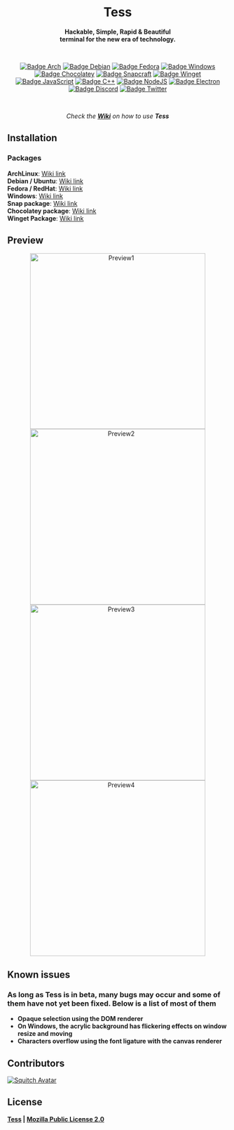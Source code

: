 
<div align = center>

# Tess

**Hackable, Simple, Rapid & Beautiful** <br>
**terminal for the new era of technology.**

<br>

[![Badge Arch]][Arch]
[![Badge Debian]][Releases]
[![Badge Fedora]][Releases]
[![Badge Windows]][Releases] <br>
[![Badge Chocolatey]][Chocolatey]
[![Badge Snapcraft]][Snapcraft]
[![Badge Winget]][Releases] <br>
[![Badge JavaScript]][JavaScript]
[![Badge C++]][C++]
[![Badge NodeJS]][NodeJS]
[![Badge Electron]][Electron] <br>
[![Badge Discord]][Discord]
[![Badge Twitter]][Twitter]

<br>

*Check the **[Wiki]** on how to use* ***Tess***

</div>


## Installation

### Packages

**ArchLinux**: [Wiki link][Install Arch]
<br>
**Debian / Ubuntu**: [Wiki link][Install Debian]
<br>
**Fedora / RedHat**: [Wiki link][Install Fedora]
<br>
**Windows**: [Wiki link][Install Windows]
<br>
**Snap package**: [Wiki link][Install Snapcraft]
<br>
**Chocolatey package**: [Wiki link][Install Chocolatey]
<br>
**Winget Package**: [Wiki link][Install Winget]


## Preview

<div align = center>
    <img width = 400 src = https://raw.githubusercontent.com/SquitchYT/Tess/main/preview/preview1.png alt = Preview1>
    <img width = 400 src = https://raw.githubusercontent.com/SquitchYT/Tess/main/preview/preview3.png alt = Preview2>
    <img width = 400 src = https://raw.githubusercontent.com/SquitchYT/Tess/main/preview/preview2.png alt = Preview3>
    <img width = 400 src = https://raw.githubusercontent.com/SquitchYT/Tess/main/preview/preview4.png alt = Preview4>
</div>


## Known issues
### As long as Tess is in beta, many bugs may occur and some of them have not yet been fixed. Below is a list of most of them
* **Opaque selection using the DOM renderer**
* **On Windows, the acrylic background has flickering effects on window resize and moving**
* **Characters overflow using the font ligature with the canvas renderer**


## Contributors

[![Squitch Avatar]][Squitch]


## License
**[Tess] | [Mozilla Public License 2.0][License]**



[Releases]: https://github.com/SquitchYT/Tess/releases/latest/
[Arch]: https://aur.archlinux.org/packages/tess-git/
[Chocolatey]: https://community.chocolatey.org/packages/tess/
[Snapcraft]: https://snapcraft.io/tess
[JavaScript]: https://developer.mozilla.org/fr/docs/Web/JavaScript
[C++]: https://isocpp.org/
[NodeJs]: https://nodejs.org/en/
[Electron]: https://www.electronjs.org/
[Discord]: https://tessapp.dev/discord
[Twitter]: https://tessapp.dev/twitter

[Preview]: preview/preview1.png
[License]: LICENSE

[Wiki]: https://github.com/SquitchYT/Tess/wiki/
[Tess]: https://github.com/SquitchYT/tess


<!-------------------------------{ Installations }----------------------------->

[Install Chocolatey]: https://github.com/SquitchYT/Tess/wiki/Installation#chocolatey
[Install Snapcraft]: https://github.com/SquitchYT/Tess/wiki/Installation#snapcraft
[Install Windows]: https://github.com/SquitchYT/Tess/wiki/Installation#windows
[Install Fedora]: https://github.com/SquitchYT/Tess/wiki/Installation#redhat-fedora
[Install Debian]: https://github.com/SquitchYT/Tess/wiki/Installation#debian-ubuntu
[Install Arch]: https://github.com/SquitchYT/Tess/wiki/Installation#archlinux
[Install Winget]: https://github.com/SquitchYT/Tess/wiki/Installation#winget

<!-------------------------------{ Contributors }------------------------------>

[Squitch Avatar]: https://avatars.githubusercontent.com/u/63391793?s=45&u=715a3054e5ce60b197271a3a2a188a48adbd405e
[Squitch]: https://github.com/SquitchYT


<!-----------------------------------{ Badges }-------------------------------->

[Badge Arch]: https://img.shields.io/badge/Arch_Linux-1793D1?style=for-the-badge&logo=arch-linux&logoColor=white
[Badge Debian]: https://img.shields.io/badge/Debian-A81D33?style=for-the-badge&logo=debian&logoColor=white
[Badge Fedora]: https://img.shields.io/badge/Fedora-294172?style=for-the-badge&logo=fedora&logoColor=white
[Badge Windows]: https://img.shields.io/badge/Windows-0078D6?style=for-the-badge&logo=windows&logoColor=white
[Badge Chocolatey]: https://img.shields.io/static/v1?style=for-the-badge&message=Chocolatey&color=222222&logo=Chocolatey&logoColor=80B5E3&label=
[Badge Snapcraft]: https://img.shields.io/badge/snapcraft-222222?style=for-the-badge&logo=snapcraft&logoColor=#82BEA0
[Badge Winget]: https://img.shields.io/badge/Winget-0078D6?style=for-the-badge&logo=Windows
[Badge JavaScript]: https://img.shields.io/badge/JavaScript-F7DF1E?style=for-the-badge&logo=javascript&logoColor=black
[Badge C++]: https://img.shields.io/badge/C%2B%2B-00599C?style=for-the-badge&logo=c%2B%2B&logoColor=white
[Badge NodeJS]: https://img.shields.io/badge/Node.js-43853D?style=for-the-badge&logo=node-dot-js&logoColor=white
[Badge Electron]: https://img.shields.io/badge/Electron-2B2E3A?style=for-the-badge&logo=electron&logoColor=9FEAF9
[Badge Discord]: https://img.shields.io/badge/Discord-7289DA?style=for-the-badge&logo=discord&logoColor=white
[Badge Twitter]: https://img.shields.io/badge/Twitter-1DA1F2?style=for-the-badge&logo=twitter&logoColor=white
